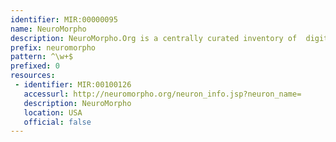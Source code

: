 ```yaml
---
identifier: MIR:00000095
name: NeuroMorpho
description: NeuroMorpho.Org is a centrally curated inventory of  digitally reconstructed neurons.
prefix: neuromorpho
pattern: ^\w+$
prefixed: 0
resources:
 - identifier: MIR:00100126
   accessurl: http://neuromorpho.org/neuron_info.jsp?neuron_name=
   description: NeuroMorpho
   location: USA
   official: false
---
```


